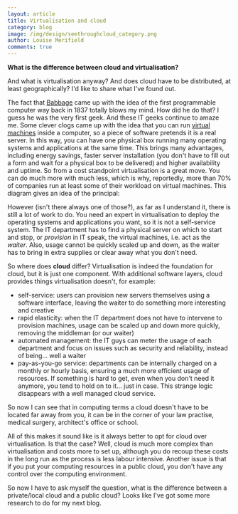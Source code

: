 ```yaml
---
layout: article
title: Virtualisation and cloud
category: blog
image: /img/design/seethroughcloud_category.png
author: Louise Merifield
comments: true
---
```


**What is the difference between cloud and virtualisation?**

And what is virtualisation anyway? And does cloud have to be distributed, at least geographically? I'd like to share what I've found out.

The fact that [Babbage](http://en.wikipedia.org/wiki/Babbage) came up with the idea of the first programmable computer  way back in 1837 totally blows my mind. How did he do that? I guess he was the very first geek. And these IT geeks continue to amaze me. Some clever clogs came up with the idea that you can run [virtual machines](http://en.wikipedia.org/wiki/Virtual_machine) inside a computer, so a piece of software pretends it is a real server. In this way, you can have one physical box running many operating systems and applications at the same time. This brings many advantages, including energy savings, faster server installation (you don't have to fill out a form and wait for a physical box to be delivered) and higher availability and uptime. So from a cost standpoint virtualisation is a great move. You can do much more with much less, which is why, reportedly, more than 70% of companies run at least some of their workload on virtual machines.  This diagram gives an idea of the principal:

However (isn't there always one of those?), as far as I understand it, there is still a lot of work to do. You need an expert in virtualisation to deploy the operating systems and applications you want, so it is not a self-service system. The IT department has to find a physical server on which to start and stop, or *provision* in IT speak, the virtual machines, i.e. act as the *waiter*. Also, usage cannot be quickly scaled up and down, as the waiter has to bring in extra supplies or clear away what you don't need.

So where does **cloud** differ? Virtualisation is indeed the foundation for cloud, but it is just one component. With additional software layers, cloud provides things virtualisation doesn't, for example:

* self-service: users can provision new servers themselves using a software interface, leaving the waiter to do something more interesting and creative 
* rapid elasticity: when the IT department does not have to intervene to provision machines, usage can be scaled up and down more quickly, removing the middleman (or our waiter)
* automated management: the IT guys can meter the usage of each department and focus on issues such as security and reliability, instead of being... well a waiter
* pay-as-you-go service: departments can be internally charged on a monthly or hourly basis, ensuring a much more efficient usage of resources. If something is hard to get, even when you don't need it anymore, you tend to hold on to it... just in case. This strange logic disappears with a well managed cloud service.

So now I can see that in computing terms a cloud doesn't have to be located far away from you, it can be in the corner of your law practise, medical surgery, architect's office or school. 

All of this makes it sound like is it always better to opt for cloud over virtualisation. Is that the case? Well, cloud is much more complex than virtualisation and costs more to set up, although you do recoup these costs in the long run as the process is less labour intensive. Another issue is that if you put your computing resources in a public cloud, you don't have any control over the computing environment. 

So now I have to ask myself the question, what is the difference between a private/local cloud and a public cloud? Looks like I've got some more research to do for my next blog.
